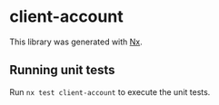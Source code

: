 # client-account

This library was generated with [Nx](https://nx.dev).

## Running unit tests

Run `nx test client-account` to execute the unit tests.
